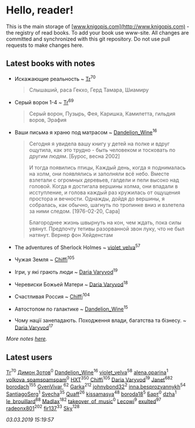 # Hello, reader!
This is the main storage of [www.knigopis.com](http://www.knigopis.com) - the registry of read books.
To add your book use www-site. All changes are committed and synchronized with this git repository.
Do not use pull requests to make changes here.


## Latest books with notes
* Искажающие реальность ~ [Tr](users/122/12282474-vkontakte)<sup>70</sup>
    > Слышаший, раса Гекхо, Герд Тамара, Шиамиру

* Серый ворон 1-4 ~ [Tr](users/122/12282474-vkontakte)<sup>69</sup>
    > Серый ворон, Пузырь, Фея, Каришка, Камилетта, гильдия воров, Эрафия

* Ваши письма я храню под матрасом ~ [Dandelion_Wine](users/586/58602788-vkontakte)<sup>16</sup>
    > Сегодня я увидела вашу книгу у детей на полке и вдруг ощутила, как это трудно - быть человеком и тосковать по другим людям. [Бурос, весна 2002]
    > 
    > И тогда появились птицы,
    > Каждый день, когда я поднималась на холм,
    > они появлялись и заполняли всё небо.
    > Вместе взлетали с огромных деревьев,
    > галдели и пели высоко над головой.
    > Когда я достигала вершины холма,
    > они впадали в исступление, и голова каждый раз
    > кружилась
    > от ощущения простора и вечности.
    > Однажды, дойдя до вершины,
    > я собралась, как обычно, шагнуть по тропинке вниз
    > и взлетела за ними следом. [1976-02-20, Сара]
    > 
    > Благороднее жизнь швырнуть на кон,
    > чем ждать, пока силы увянут.
    > Предпочту тетивы разорванной звон
    > луку, что не был натянут.
    > Вернер фон Хейденстам

* The adventures of Sherlock Holmes ~ [violet_velva](users/116/116961712580551399099-google)<sup>57</sup>

* Чужая Земля ~ [Chiffi](users/105/105831994080785626680-google)<sup>105</sup>

* Ігри, у які грають люди ~ [Daria Varyvod](users/829/829893410524253-facebook)<sup>19</sup>

* Черевиски Божьей Матери ~ [Daria Varyvod](users/829/829893410524253-facebook)<sup>18</sup>

* Счастливая Россия ~ [Chiffi](users/105/105831994080785626680-google)<sup>104</sup>

* Автостопом по галактике ~ [Dandelion_Wine](users/586/58602788-vkontakte)<sup>15</sup>

* Чому нації занепадають. Походження влади, багатства та бізнесу. ~ [Daria Varyvod](users/829/829893410524253-facebook)<sup>17</sup>


_More notes [here](latest_books_with_notes.md)._


## Latest users
[Tr](users/122/12282474-vkontakte)<sup>70</sup> 
[Димон Зотов](users/169/1690081420889444238-mailru)<sup>0</sup> 
[Dandelion_Wine](users/586/58602788-vkontakte)<sup>16</sup> 
[violet_velva](users/116/116961712580551399099-google)<sup>58</sup> 
[alena.oparina](users/153/153635074-vkontakte)<sup>1</sup> 
[volkova_spamspamspam](users/139/139716432-vkontakte)<sup>0</sup> 
[HXT](users/100/100002563462782-facebook)<sup>350</sup> 
[Chiffi](users/105/105831994080785626680-google)<sup>105</sup> 
[Daria Varyvod](users/829/829893410524253-facebook)<sup>19</sup> 
[Janet](users/108/108113656204404967440-google)<sup>682</sup> 
[borodach](users/157/15706320-vkontakte)<sup>155</sup> 
[GvenVivar ](users/158/158266434925901-facebook)<sup>62</sup> 
[Garka](users/115/115753719718250012620-google)<sup>212</sup> 
[johnybond32](users/304/304041461-yandex)<sup>2</sup> 
[inna.besprozvannykh](users/733/73323849-yandex)<sup>54</sup> 
[SantiagoSerg](users/158/15813417-vkontakte)<sup>1</sup> 
[Svecha](users/118/118041836581529110049-google)<sup>35</sup> 
[Quaff](users/122/12267158-vkontakte)<sup>26</sup> 
[kissamasya](users/684/68439978-vkontakte)<sup>48</sup> 
[boroda18](users/243/24345139-vkontakte)<sup>5</sup> 
[Барт](users/117/117811929665876243039-google)<sup>0</sup> 
[dzha](users/102/10212840038667920-facebook)<sup>1</sup> 
[le_brouillard](users/133/13330781-vkontakte)<sup>88</sup> 
[Madlax](users/158/158304782-vkontakte)<sup>182</sup> 
[takeover_of_music](users/493/493533189-vkontakte)<sup>0</sup> 
[Lecowi](users/521/521873425-vkontakte)<sup>9</sup> 
[exulted](users/100/100599204551896265722-google)<sup>97</sup> 
[radeonx801](users/973/973496-vkontakte)<sup>202</sup> 
[fir137](users/176/176805114-yandex)<sup>33</sup> 
[Sky](users/118/118049897850017649660-google)<sup>128</sup> 


_03.03.2019 15:19:57_
